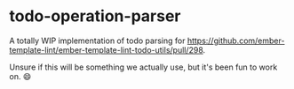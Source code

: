 # todo-operation-parser

A totally WIP implementation of todo parsing for https://github.com/ember-template-lint/ember-template-lint-todo-utils/pull/298.

Unsure if this will be something we actually use, but it's been fun to work on. :smile:
